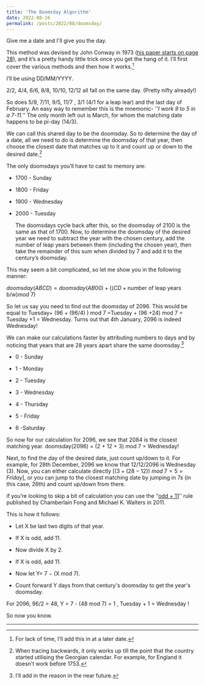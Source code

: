 ```yaml
---
title: 'The Doomsday Algorithm'
date: 2022-08-16
permalink: /posts/2022/08/doomsday/
---
```

Give me a date and I'll give you the day.

<!--more-->

This method was devised by John Conway in 1973 ([his paper starts on page 28](https://www.archim.org.uk/eureka/archive/Eureka-36.pdf)), and it’s a pretty handy little trick once you get the hang of it. I’ll first cover the various methods and then how it works.[^1]

I’ll be using DD/MM/YYYY.

2/2, 4/4, 6/6, 8/8, 10/10, 12/12 all fall on the same day. (Pretty nifty already!)

So does 5/9, 7/11, 9/5, 11/7 , 3/1 (4/1 for a leap lear) and the last day of February. An easy way to remember this is the mnemonic- ‘_‘I work 9 to 5 in a 7-11._’’ The only month left out is March, for whom the matching date happens to be pi-day (14/3).

We can call this shared day to be the doomsday. So to determine the day of a date, all we need to do is determine the doomsday of that year, then choose the closest date that matches up to it and count up or down to the desired date.[^2]

The only doomsdays you’ll have to cast to memory are:
- 1700 - Sunday
- 1800 - Friday
- 1900 - Wednesday
- 2000 - Tuesday

  The doomsdays cycle back after this, so the doomsday of 2100 is the same as that of 1700.
Now, to determine the doomsday of the desired year we need to subtract the year with the chosen century, add the number of leap years between them (including the chosen year), then take the remainder of this sum when divided by 7 and add it to the century’s doomsday.

This may seem a bit complicated, so let me show you in the following manner:

$doomsday(ABCD)=doomsday(AB00)+((CD + \text{number of leap years b/w}) mod \ 7)$

So let us say you need to find out the doomsday of 2096.
This would be equal to Tuesday+ (96 + (96/4) ) mod 7 =Tuesday + (96 +24) mod 7 = Tuesday +1 = Wednesday.
Turns out that 4th January, 2096 is indeed Wednesday!

We can make our calculations faster by attributing numbers to days and by noticing that years that are 28 years apart share the same doomsday.[^3]
- 0 - Sunday

- 1 - Monday

- 2 - Tuesday

- 3 - Wednesday

- 4 - Thursday

- 5 - Friday

- 6 -Saturday

So now for our calculation for 2096, we see that 2084 is the closest matching year.
doomsday(2096) = (2 + 12 + 3) mod 7 = Wednesday!

Next, to find the day of the desired date, just count up/down to it.
For example, for 28th December, 2096 we know that 12/12/2096 is Wednesday (3).
Now, you can either calculate directly $[ (3 + (28-12) ) \ mod \ 7 = 5 = Friday ]$, or you can jump to the closest matching date by jumping in 7s (in this case, 26th) and count up/down from there. 

if you’re looking to skip a bit of calculation you can use the ‘‘[odd + 11](https://arxiv.org/abs/1010.0765)’’ rule published by Chamberlain Fong and Michael K. Walters in 2011.

This is how it follows:

- Let X be last two digits of that year.

- If X is odd, add 11.

- Now divide X by 2.

- If X is odd, add 11.

- Now let Y= 7 − (X mod 7).

- Count forward Y days from that century's doomsday to get the year's doomsday.

For 2096, 96/2 = 48, Y = 7 - (48 mod 7) = 1 , Tuesday + 1 = Wednesday !

So now you know. 


[^1]: For lack of time, I’ll add this in at a later date.
[^2]: When tracing backwards, it only works up till the point that the country started utilising the Georgian calendar. For example, for England it doesn’t work before 1753.
[^3]: I’ll add in the reason in the near future. 

------
